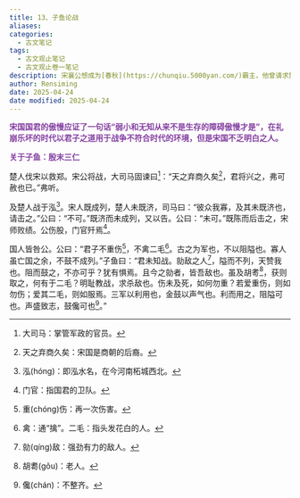 ```yaml
---
title: 13、子鱼论战
aliases: 
categories:
  - 古文笔记
tags:
  - 古文观止笔记
  - 古文观止卷一笔记
description: 宋襄公想成为[春秋](https://chunqiu.5000yan.com/)霸主，他曾请求楚国纠合诸侯推选他为霸主，没想到在盟会上被楚人俘虏，不久被释放。公元前638年，宋襄公率兵攻打依附于楚国的郑国，由于他不听大司马公孙固的劝告，一再错失战机，最终战败于泓水。
author: Rensiming
date: 2025-04-24
date modified: 2025-04-24
---
```


<span style="color: #843fa1;">**宋国国君的傲慢应证了一句话“弱小和无知从来不是生存的障碍傲慢才是”，在礼崩乐坏的时代以君子之道用于战争不符合时代的环境，但是宋国不乏明白之人。**</span>

<span style="color: #843fa1;">**关于子鱼：殷末三仁**</span>

楚人伐宋以救郑。宋公将战，大司马固谏曰[^1]：“天之弃商久矣[^2]，君将兴之，弗可赦也已。”弗听。

及楚人战于泓[^3]。宋人既成列，楚人未既济，司马曰：“彼众我寡，及其未既济也，请击之。”公曰：“不可。”既济而未成列，又以告。公曰：“未可。”既陈而后击之，宋师败绩。公伤股，门官歼焉[^4]。

国人皆咎公。公曰：“君子不重伤[^5]，不禽二毛[^6]。古之为军也，不以阻隘也。寡人虽亡国之余，不鼓不成列。”子鱼曰：“君未知战。勍敌之人[^7]，隘而不列，天赞我也。阻而鼓之，不亦可乎？犹有惧焉。且今之勍者，皆吾敌也。虽及胡耉[^8]，获则取之，何有于二毛？明耻教战，求杀敌也。伤未及死，如何勿重？若爱重伤，则如勿伤；爱其二毛，则如服焉。三军以利用也，金鼓以声气也。利而用之，阻隘可也。声盛致志，鼓儳可也[^9]。”

[^1]:大司马：掌管军政的官员。

[^2]:天之弃商久矣：宋国是商朝的后裔。

[^3]:泓(hónɡ)：即泓水名，在今河南柘城西北。

[^4]:门官：指国君的卫队。

[^5]:重(chónɡ)伤：再一次伤害。

[^6]:禽：通“擒”。二毛：指头发花白的人。

[^7]:勍(qínɡ)敌：强劲有力的敌人。

[^8]:胡耈(ɡǒu)：老人。

[^9]:儳(chán)：不整齐。
